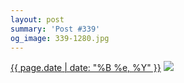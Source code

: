```yaml
---
layout: post
summary: 'Post #339'
og_image: 339-1280.jpg
---
```


<p>
  <time><a href="/339">{{ page.date | date: "%B %e, %Y" }}</a></time>
  <a href="/339"><img src="{{ site.assets_url }}/339-640.jpg" srcset="{{ site.assets_url }}/339-1280.jpg 1280w, {{ site.assets_url }}/339-960.jpg 960w, {{ site.assets_url }}/339-640.jpg 640w, {{ site.assets_url }}/339-320.jpg 320w" sizes="(min-width: 700px) 50vw, calc(100vw - 2rem)" /></a>
</p>
